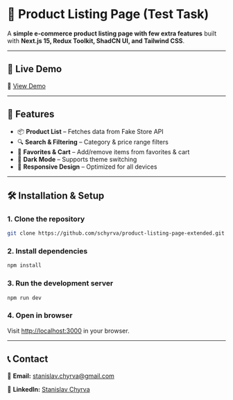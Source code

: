 # 🛒 Product Listing Page (Test Task)

A **simple e-commerce product listing page with few extra features** built with **Next.js 15, Redux Toolkit, ShadCN UI, and Tailwind CSS**.

---

## 🎯 Live Demo  
🔗 [View Demo](https://product-listing-page-extended-4bequagti-schyrvas-projects.vercel.app/)

---

## 🚀 Features
- 📦 **Product List** – Fetches data from Fake Store API  
- 🔍 **Search & Filtering** – Category & price range filters  
- 🛒 **Favorites & Cart** – Add/remove items from favorites & cart  
- 🌙 **Dark Mode** – Supports theme switching  
- 📱 **Responsive Design** – Optimized for all devices  

---

## 🛠 Installation & Setup

### 1. Clone the repository
```bash
git clone https://github.com/schyrva/product-listing-page-extended.git
```

### 2. Install dependencies
```bash
npm install
```

### 3. Run the development server
```bash
npm run dev
```

### 4. Open in browser
Visit [http://localhost:3000](http://localhost:3000) in your browser.

---

## 📞 Contact

📧 **Email:** stanislav.chyrva@gmail.com

🔗 **LinkedIn:** [Stanislav Chyrva](https://www.linkedin.com/in/stanislav-chyrva-3a3b24347/)